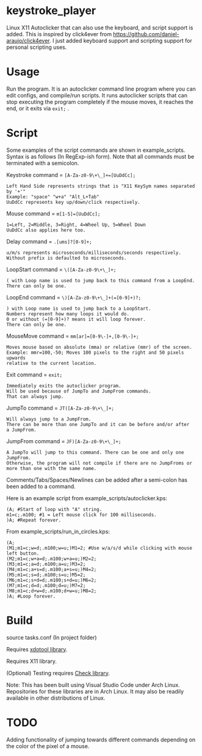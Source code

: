 # keystroke_player
Linux X11 Autoclicker that can also use the keyboard, and script support is added. This is inspired by click4ever from https://github.com/daniel-araujo/click4ever. I just added keyboard support and scripting support for personal scripting uses.
# Usage
Run the program. It is an autoclicker command line program where you can edit configs, and compile/run scripts.
It runs autoclicker scripts that can stop executing the program completely if the mouse moves, it reaches the end, or it exits via `exit;`
.
# Script
Some examples of the script commands are shown in example_scripts.
Syntax is as follows (In RegExp-ish form). Note that all commands must be terminated with a semicolon.

Keystroke command = `[A-Za-z0-9\+\_]+=[UuDdCc];`
    
    Left Hand Side represents strings that is "X11 KeySym names separated by '+'"
    Example: "space" "w+a" "Alt_L+Tab"
    UuDdCc represents key up/down/click respectively.

Mouse command = `m[1-5]=[UuDdCc];`

    1=Left, 2=Middle, 3=Right, 4=Wheel Up, 5=Wheel Down
    UuDdCc also applies here too.

Delay command = `.[ums]?[0-9]+;`

    u/m/s represents microseconds/milliseconds/seconds respectively. 
    Without prefix is defaulted to microseconds.

LoopStart command = `\([A-Za-z0-9\+\_]+;`

    ( with Loop name is used to jump back to this command from a LoopEnd. There can only be one.

LoopEnd command = `\)[A-Za-z0-9\+\_]+(=[0-9]+)?;`

    ) with Loop name is used to jump back to a LoopStart.
    Numbers represent how many loops it would do.
    0 or without (=[0-9]+)? means it will loop forever.
    There can only be one.

MouseMove command = `mm[ar]=[0-9\-]+,[0-9\-]+;`

    Moves mouse based on absolute (mma) or relative (mmr) of the screen.
    Example: mmr=100,-50; Moves 100 pixels to the right and 50 pixels upwards
    relative to the current location.

Exit command = `exit;`

    Immediately exits the autoclicker program.
    Will be used because of JumpTo and JumpFrom commands.
    That can always jump.

JumpTo command = `JT([A-Za-z0-9\+\_]+;`

    Will always jump to a JumpFrom.
    There can be more than one JumpTo and it can be before and/or after
    a JumpFrom.

JumpFrom command = `JF)[A-Za-z0-9\+\_]+;`

    A JumpTo will jump to this command. There can be one and only one JumpFrom.
    Otherwise, the program will not compile if there are no JumpFroms or more than one with the same name.

Comments/Tabs/Spaces/Newlines can be added after a semi-colon has been added to a command.

Here is an example script from example_scripts/autoclicker.kps:

    (A; #Start of loop with "A" string.
    m1=c;.m100; #1 = Left mouse click for 100 milliseconds.
    )A; #Repeat forever.
From example_scripts/run_in_circles.kps:

    (A;
    (M1;m1=c;w=d;.m100;w=u;)M1=2; #Use w/a/s/d while clicking with mouse left button.
    (M2;m1=c;w+a=d;.m100;w+a=u;)M2=2;
    (M3;m1=c;a=d;.m100;a=u;)M3=2;
    (M4;m1=c;a+s=d;.m100;a+s=u;)M4=2;
    (M5;m1=c;s=d;.m100;s=u;)M5=2;
    (M6;m1=c;s+d=d;.m100;s+d=u;)M6=2;
    (M7;m1=c;d=d;.m100;d=u;)M7=2;
    (M8;m1=c;d+w=d;.m100;d+w=u;)M8=2;
    )A; #Loop forever.

# Build
source tasks.conf (In project folder)

Requires [xdotool library](https://github.com/jordansissel/xdotool).

Requires X11 library.

(Optional) Testing requires [Check library](https://github.com/libcheck/check).

Note: This has been built using Visual Studio Code under Arch Linux. Repositories for these libraries are in Arch Linux. It may also be readily available in other distributions of Linux.

# TODO
Adding functionality of jumping towards different commands depending on the color of the pixel of a mouse.